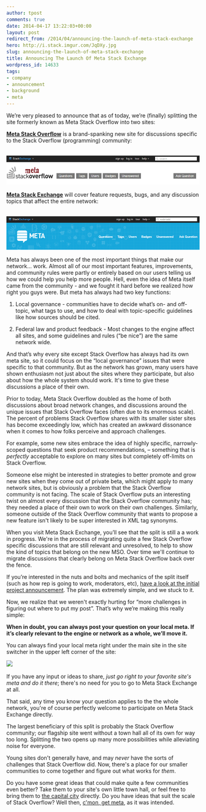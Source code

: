 ```yaml
---
author: tpost
comments: true
date: 2014-04-17 13:22:03+00:00
layout: post
redirect_from: /2014/04/announcing-the-launch-of-meta-stack-exchange
hero: http://i.stack.imgur.com/JqDXy.jpg
slug: announcing-the-launch-of-meta-stack-exchange
title: Announcing The Launch Of Meta Stack Exchange
wordpress_id: 14633
tags:
- company
- announcement
- background
- meta
---
```


We’re very pleased to announce that as of today, we’re (finally) splitting the site formerly known as Meta Stack Overflow into two sites:

**[Meta Stack Overflow](http://meta.stackoverflow.com)** is a brand-spanking new site for discussions specific to the Stack Overflow (programming) community:


 [![Meta Stack Overflow](/images/wordpress/Meta-Stack-Overflow.png)](/images/wordpress/Meta-Stack-Overflow.png)


**[Meta Stack Exchange](http://meta.stackexchange.com)** will cover feature requests, bugs, and any discussion topics that affect the entire network:


 [![Meta Stack Exchange](/images/wordpress/Meta-Stack-Exchange.png)](/images/wordpress/Meta-Stack-Exchange.png)


Meta has always been one of the most important things that make our network… work. Almost all of our most important features, improvements, and community rules were partly or entirely based on our users telling us how we could help you help more people. Hell, even the idea of Meta itself came from the community - and we fought it hard before we realized how right you guys were. But meta has always had two key functions:



	
  1. Local governance - communities have to decide what’s on- and off- topic, what tags to use, and how to deal with topic-specific guidelines like how sources should be cited.

	
  2. Federal law and product feedback - Most changes to the engine affect all sites, and some guidelines and rules (“be nice”) are the same network wide.


And that’s why every site except Stack Overflow has always had its own meta site, so it could focus on the “local governance” issues that were specific to that community. But as the network has grown, many users have shown enthusiasm not just about the sites where they participate, but also about how the whole system should work. It's time to give these discussions a place of their own.

Prior to today, Meta Stack Overflow doubled as the home of both discussions about broad network changes, and discussions around the unique issues that Stack Overflow faces (often due to its enormous scale). The percent of problems Stack Overflow shares with its smaller sister sites has become exceedingly low, which has created an awkward dissonance when it comes to how folks perceive and approach challenges.

For example, some new sites embrace the idea of highly specific, narrowly-scoped questions that seek product recommendations, – something that is _perfectly_ acceptable to explore on many sites but completely off-limits on Stack Overflow.

Someone else might be interested in strategies to better promote and grow new sites when they come out of private beta, which might apply to many network sites, but is obviously a problem that the Stack Overflow community is not facing. The scale of Stack Overflow puts an interesting twist on almost every discussion that the Stack Overflow community has; they needed a place of their own to work on their own challenges. Similarly, someone outside of the Stack Overflow community that wants to propose a new feature isn't likely to be super interested in XML tag synonyms.

When you visit Meta Stack Exchange, you’ll see that the split is still a a work in progress. We're in the process of migrating quite a few Stack Overflow specific discussions that are still relevant and unresolved, to help to show the kind of topics that belong on the new MSO. Over time we'll continue to migrate discussions that clearly belong on Meta Stack Overflow back over the fence.

If you’re interested in the nuts and bolts and mechanics of the split itself (such as how rep is going to work, moderators, etc), [have a look at the initial project announcement](http://meta.stackexchange.com/questions/212631/stack-overflow-is-getting-a-place-of-its-own). The plan was extremely simple, and we stuck to it.

Now, we realize that we weren't exactly hurting for “more challenges in figuring out where to put my post”. That’s why we’re making this really simple:

**When in doubt, you can always post your question on your local meta. If it’s clearly relevant to the engine or network as a whole, we’ll move it.**

You can always find your local meta right under the main site in the site switcher in the upper left corner of the site:

![](http://i.stack.imgur.com/urV64.png)

If you have any input or ideas to share, _just go right to your favorite site's meta and do it there_; there's no need for you to go to Meta Stack Exchange at all.

That said, any time you know your question applies to the the whole network, you're of course perfectly welcome to participate on Meta Stack Exchange directly.

The largest beneficiary of this split is probably the Stack Overflow community; our flagship site went without a town hall all of its own for way too long. Splitting the two opens up many more possibilities while alleviating noise for everyone.

Young sites don't generally have, and may _never_ have the sorts of challenges that Stack Overflow did. Now, there's a place for our smaller communities to come together and figure out what works for _them_.

Do you have some great ideas that could make quite a few communities even better? Take them to your site's own little town hall, or feel free to bring them to [the capital city](http://meta.stackexchange.com) directly. Do you have ideas that suit the scale of Stack Overflow? Well then, [c'mon, get meta](http://blog.stackoverflow.com/2009/06/cmon-get-meta/), as it was intended.
